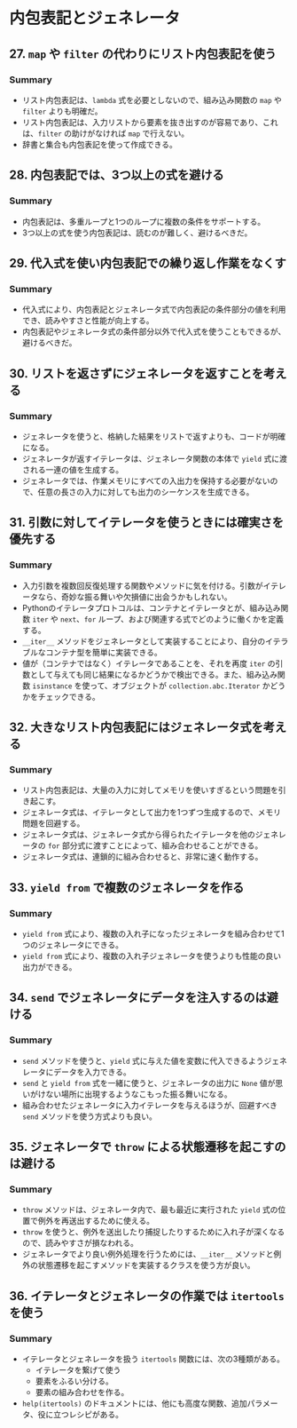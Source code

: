 # 内包表記とジェネレータ
## 27. `map` や `filter` の代わりにリスト内包表記を使う
### Summary
* リスト内包表記は、`lambda` 式を必要としないので、組み込み関数の `map` や `filter` よりも明確だ。
* リスト内包表記は、入力リストから要素を抜き出すのが容易であり、これは、`filter` の助けがなければ `map` で行えない。
* 辞書と集合も内包表記を使って作成できる。


## 28. 内包表記では、3つ以上の式を避ける
### Summary
* 内包表記は、多重ループと1つのループに複数の条件をサポートする。
* 3つ以上の式を使う内包表記は、読むのが難しく、避けるべきだ。


## 29. 代入式を使い内包表記での繰り返し作業をなくす
### Summary
* 代入式により、内包表記とジェネレータ式で内包表記の条件部分の値を利用でき、読みやすさと性能が向上する。
* 内包表記やジェネレータ式の条件部分以外で代入式を使うこともできるが、避けるべきだ。


## 30. リストを返さずにジェネレータを返すことを考える
### Summary
* ジェネレータを使うと、格納した結果をリストで返すよりも、コードが明確になる。
* ジェネレータが返すイテレータは、ジェネレータ関数の本体で `yield` 式に渡される一連の値を生成する。
* ジェネレータでは、作業メモリにすべての入出力を保持する必要がないので、任意の長さの入力に対しても出力のシーケンスを生成できる。


## 31. 引数に対してイテレータを使うときには確実さを優先する
### Summary
* 入力引数を複数回反復処理する関数やメソッドに気を付ける。引数がイテレータなら、奇妙な振る舞いや欠損値に出会うかもしれない。
* Pythonのイテレータプロトコルは、コンテナとイテレータとが、組み込み関数 `iter` や `next`、`for` ループ、および関連する式でどのように働くかを定義する。
* `__iter__` メソッドをジェネレータとして実装することにより、自分のイテラブルなコンテナ型を簡単に実装できる。
* 値が（コンテナではなく）イテレータであることを、それを再度 `iter` の引数として与えても同じ結果になるかどうかで検出できる。また、組み込み関数 `isinstance` を使って、オブジェクトが `collection.abc.Iterator` かどうかをチェックできる。


## 32. 大きなリスト内包表記にはジェネレータ式を考える
### Summary
* リスト内包表記は、大量の入力に対してメモリを使いすぎるという問題を引き起こす。
* ジェネレータ式は、イテレータとして出力を1つずつ生成するので、メモリ問題を回避する。
* ジェネレータ式は、ジェネレータ式から得られたイテレータを他のジェネレータの `for` 部分式に渡すことによって、組み合わせることができる。
* ジェネレータ式は、連鎖的に組み合わせると、非常に速く動作する。


## 33. `yield from` で複数のジェネレータを作る
### Summary
* `yield from` 式により、複数の入れ子になったジェネレータを組み合わせて1つのジェネレータにできる。
* `yield from` 式により、複数の入れ子ジェネレータを使うよりも性能の良い出力ができる。


## 34. `send` でジェネレータにデータを注入するのは避ける
### Summary
* `send` メソッドを使うと、`yield` 式に与えた値を変数に代入できるようジェネレータにデータを入力できる。
* `send` と `yield from` 式を一緒に使うと、ジェネレータの出力に `None` 値が思いがけない場所に出現するようなこもった振る舞いになる。
* 組み合わせたジェネレータに入力イテレータを与えるほうが、回避すべき `send` メソッドを使う方式よりも良い。


## 35. ジェネレータで `throw` による状態遷移を起こすのは避ける
### Summary
* `throw` メソッドは、ジェネレータ内で、最も最近に実行された `yield` 式の位置で例外を再送出するために使える。
* `throw` を使うと、例外を送出したり捕捉したりするために入れ子が深くなるので、読みやすさが損なわれる。
* ジェネレータでより良い例外処理を行うためには、`__iter__` メソッドと例外の状態遷移を起こすメソッドを実装するクラスを使う方が良い。


## 36. イテレータとジェネレータの作業では `itertools` を使う
### Summary
* イテレータとジェネレータを扱う `itertools` 関数には、次の3種類がある。
  * イテレータを繋げて使う
  * 要素をふるい分ける。
  * 要素の組み合わせを作る。
* `help(itertools)` のドキュメントには、他にも高度な関数、追加パラメータ、役に立つレシピがある。
